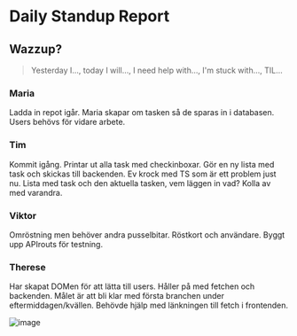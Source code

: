 # Daily Standup Report

## Wazzup?
> Yesterday I…, today I will…, I need help with…, I'm stuck with…, TIL…

### Maria
Ladda in repot igår. Maria skapar om tasken så de sparas in i databasen. Users behövs för vidare arbete.  

### Tim 
Kommit igång. Printar ut alla task med checkinboxar. Gör en ny lista med task och skickas till backenden. Ev krock med TS som är ett problem just nu. Lista med task och den aktuella tasken, vem läggen in vad? Kolla av med varandra.  

### Viktor
Omröstning men behöver andra pusselbitar. Röstkort och användare. Byggt upp APIrouts för testning. 

### Therese
Har skapat DOMen för att lätta till users. Håller på med fetchen och backenden. Målet är att bli klar med första branchen under eftermiddagen/kvällen. Behövde hjälp med länkningen till fetch i frontenden. 


![image](https://user-images.githubusercontent.com/113335422/236165028-e4fb9e84-2016-4a93-9bc2-e1be2b068890.png)

